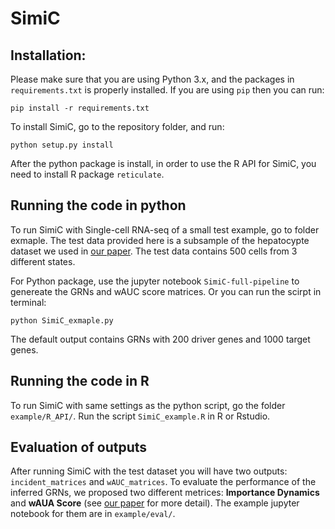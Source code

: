 # SimiC

## Installation:
Please make sure that you are using Python 3.x, and the packages in `requirements.txt` is properly installed. If you are using `pip` then you can run:

```
pip install -r requirements.txt
```

To install SimiC, go to the repository folder, and run:
```
python setup.py install
```

After the python package is install, in order to use the R API for SimiC, you need to install R package `reticulate`.

## Running the code in python
To run SimiC with Single-cell RNA-seq of a small test example, go to folder exmaple. The test data provided here is a subsample of the hepatocypte dataset we used in [our paper](https://www.biorxiv.org/content/10.1101/2020.04.03.023002v1). The test data contains 500 cells from 3 different states.

For Python package, use the jupyter notebook `SimiC-full-pipeline` to genereate the GRNs and wAUC score matrices. Or you can run the scirpt in terminal:
```
python SimiC_exmaple.py
```
The default output contains GRNs with 200 driver genes and 1000 target genes.

## Running the code in R
To run SimiC with same settings as the python script, go the folder `example/R_API/`. Run the script `SimiC_example.R` in R or Rstudio.

## Evaluation of outputs
After running SimiC with the test dataset you will have two outputs: `incident_matrices` and `wAUC_matrices`. To evaluate the performance of the inferred GRNs, we proposed two different metrices: **Importance Dynamics** and **wAUA Score** (see [our paper](https://www.biorxiv.org/content/10.1101/2020.04.03.023002v1) for more detail). The example jupyter notebook for them are in `example/eval/`. 
